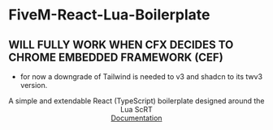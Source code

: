 # FiveM-React-Lua-Boilerplate

## WILL FULLY WORK WHEN CFX DECIDES TO CHROME EMBEDDED FRAMEWORK (CEF)
- for now a downgrade of Tailwind is needed to v3 and shadcn to its twv3 version.

<div align="center">
A simple and extendable React (TypeScript) boilerplate designed around the Lua ScRT
</div>

<div align="center">
  <a href="https://enty.gitbook.io/fivem-react-lua-boilerplate/">Documentation</a>
</div>
